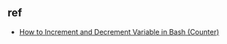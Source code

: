 
## ref

+ [How to Increment and Decrement Variable in Bash (Counter)](https://linuxize.com/post/bash-increment-decrement-variable/)